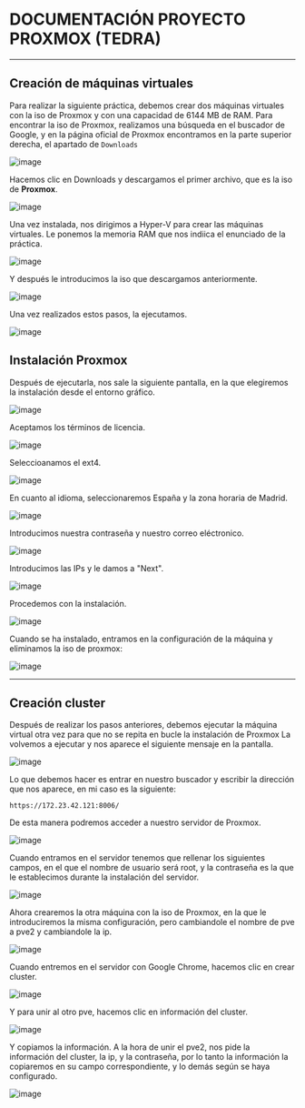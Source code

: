 # DOCUMENTACIÓN PROYECTO PROXMOX (TEDRA)

---

## Creación de máquinas virtuales

Para realizar la siguiente práctica, debemos crear dos máquinas virtuales con la iso de Proxmox y con una capacidad de 6144 MB de RAM.
Para encontrar la iso de Proxmox, realizamos una búsqueda en el buscador de Google, 
y en la página oficial de Proxmox encontramos en la parte superior derecha, el apartado de `Downloads`

![image](https://github.com/user-attachments/assets/9a44e973-3701-4df2-bed6-b31c6db1a606)

Hacemos clic en Downloads y descargamos el primer archivo, que es la iso de **Proxmox**.

![image](https://github.com/user-attachments/assets/ddb86622-596c-4810-9048-f374cd449c60)

Una vez instalada, nos dirigimos a Hyper-V para crear las máquinas virtuales.
Le ponemos la memoria RAM que nos indiica el enunciado de la práctica.

![image](https://github.com/user-attachments/assets/ed7274d0-fac3-4ec2-be5e-3c1b6c5b9356)

Y después le introducimos la iso que descargamos anteriormente.

![image](https://github.com/user-attachments/assets/04f6fb7c-9001-4bc2-9c29-7d69413a1e4f)

Una vez realizados estos pasos, la ejecutamos.

![image](https://github.com/user-attachments/assets/eee7cb9a-d636-435d-ae42-a22d5bc9d283)

## Instalación Proxmox

Después de ejecutarla, nos sale la siguiente pantalla, en la que elegiremos la instalación desde el entorno gráfico.

![image](https://github.com/user-attachments/assets/cc49404f-8ddb-4ffa-9fc0-9d8a0da46ba7)

Aceptamos los términos de licencia.

![image](https://github.com/user-attachments/assets/fbf4baa4-6489-4f5d-b628-ff00fb4a3adf)

Seleccioanamos el ext4.

![image](https://github.com/user-attachments/assets/4fe19bc1-3b0d-40d9-a0f5-b1376f02372f)

En cuanto al idioma, seleccionaremos España y la zona horaria de Madrid.

![image](https://github.com/user-attachments/assets/dfc2649d-99dd-481f-bbfd-e2eed6712b14)

Introducimos nuestra contraseña y nuestro correo eléctronico.

![image](https://github.com/user-attachments/assets/786c5f10-9c5e-49fa-97c6-ce82eae4d21d)

Introducimos las IPs y le damos a "Next".

![image](https://github.com/user-attachments/assets/b855190a-5df5-411c-9f35-c7e5dbca2772)

Procedemos con la instalación.

![image](https://github.com/user-attachments/assets/61e14be5-4986-4954-8a4f-3edb411f4198)

Cuando se ha instalado, entramos en la configuración de la máquina y eliminamos la iso de proxmox:

![image](https://github.com/user-attachments/assets/fb168ec7-7cd9-498b-bc62-a7a41deef349)

---

## Creación cluster

Después de realizar los pasos anteriores, debemos ejecutar la máquina virtual otra vez para que no se repita en bucle la instalación de Proxmox 
La volvemos a ejecutar y nos aparece el siguiente mensaje en la pantalla. 

![image](https://github.com/user-attachments/assets/4f5f089c-5997-4a2e-8ac6-4ebc0d34ee9f)

Lo que debemos hacer es entrar en nuestro buscador y escribir la dirección que nos aparece, en mi caso es la siguiente: 

```
https://172.23.42.121:8006/
```

De esta manera podremos acceder a nuestro servidor de Proxmox.

![image](https://github.com/user-attachments/assets/01d760eb-e1d9-41e4-9cf5-a230e08301e8)

Cuando entramos en el servidor tenemos que rellenar los siguientes campos, en el que el nombre de usuario será root, y la contraseña es la que le establecimos durante la instalación del servidor.

![image](https://github.com/user-attachments/assets/c0f6e77e-f672-41d3-8351-80ea518be94c)

Ahora crearemos la otra máquina con la iso de Proxmox, en la que le introduciremos la misma configuración, pero cambiandole el nombre de pve a pve2 y cambiandole la ip.

![image](https://github.com/user-attachments/assets/f53b842a-ed7d-4ab8-bf9b-734cb9fc2ea9)

Cuando entremos en el servidor con Google Chrome, hacemos clic en crear cluster.

![image](https://github.com/user-attachments/assets/2ab61166-d24a-48ba-95fd-b9f11f3e0287)

Y para unir al otro pve, hacemos clic en información del cluster.

![image](https://github.com/user-attachments/assets/3432b1d8-2a65-464b-bb3c-643abbb7a7f1)

Y copiamos la información.
A la hora de unir el pve2, nos pide la información del cluster, la ip, y la contraseña, por lo tanto la información la copiaremos en su campo correspondiente, y lo demás según se haya configurado.

![image](https://github.com/user-attachments/assets/3349783a-e148-45eb-bd78-59d0bf41cb57)
